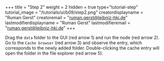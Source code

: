 +++
title = "Step 2"
weight = 2
hidden = true
type="tutorial-step"
tutorial_image = "/tutorials/ui/b09/step2.png"
creatordisplayname = "Ruman Gerst"
creatoremail = "ruman.gerst@leibniz-hki.de"
lastmodifierdisplayname = "Ruman Gerst"
lastmodifieremail = "ruman.gerst@leibniz-hki.de"
+++

Drag the `data` folder to the GUI (red arrow 1) and run the node (red arrow 2). Go to the `Cache browser` (red arrow 3) and observe the entry, which corresponds to the newly added folder. Double-clicking the cache entry will open the folder in the file explorer (red arrow 5).